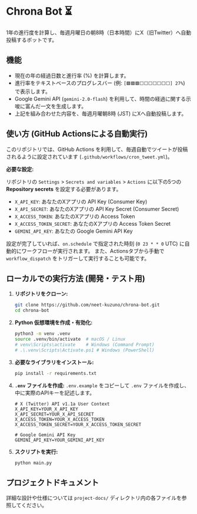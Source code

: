 # Chrona Bot ⏳

1年の進行度を計算し、毎週月曜日の朝8時（日本時間）にX（旧Twitter）へ自動投稿するボットです。

## 機能

*   現在の年の経過日数と進行率 (%) を計算します。
*   進行率をテキストベースのプログレスバー (例: `[🟩🟩🟩⬜⬜⬜⬜⬜⬜⬜] 27%`) で表示します。
*   Google Gemini API (`gemini-2.0-flash`) を利用して、時間の経過に関する示唆に富んだ一文を生成します。
*   上記を組み合わせた内容を、毎週月曜朝8時 (JST) にXへ自動投稿します。

## 使い方 (GitHub Actionsによる自動実行)

このリポジトリでは、GitHub Actions を利用して、毎週自動でツイートが投稿されるように設定されています (`.github/workflows/cron_tweet.yml`)。

**必要な設定:**

リポジトリの `Settings` > `Secrets and variables` > `Actions` に以下の5つの **Repository secrets** を設定する必要があります。

*   `X_API_KEY`: あなたのXアプリの API Key (Consumer Key)
*   `X_API_SECRET`: あなたのXアプリの API Key Secret (Consumer Secret)
*   `X_ACCESS_TOKEN`: あなたのXアプリの Access Token
*   `X_ACCESS_TOKEN_SECRET`: あなたのXアプリの Access Token Secret
*   `GEMINI_API_KEY`: あなたの Google Gemini API Key

設定が完了していれば、`on.schedule` で指定された時刻 (`0 23 * * 0` UTC) に自動的にワークフローが実行されます。
また、Actionsタブから手動で `workflow_dispatch` をトリガーして実行することも可能です。

## ローカルでの実行方法 (開発・テスト用)

1.  **リポジトリをクローン:**
    ```bash
    git clone https://github.com/neet-kuzuno/chrona-bot.git
    cd chrona-bot
    ```
2.  **Python 仮想環境を作成・有効化:**
    ```bash
    python3 -m venv .venv
    source .venv/bin/activate  # macOS / Linux
    # venv\Scripts\activate    # Windows (Command Prompt)
    # .\.venv\Scripts\Activate.ps1 # Windows (PowerShell)
    ```
3.  **必要なライブラリをインストール:**
    ```bash
    pip install -r requirements.txt
    ```
4.  **`.env` ファイルを作成:**
    `.env.example` をコピーして `.env` ファイルを作成し、中に実際のAPIキーを記述します。
    ```dotenv
    # X (Twitter) API v1.1a User Context
    X_API_KEY=YOUR_X_API_KEY
    X_API_SECRET=YOUR_X_API_SECRET
    X_ACCESS_TOKEN=YOUR_X_ACCESS_TOKEN
    X_ACCESS_TOKEN_SECRET=YOUR_X_ACCESS_TOKEN_SECRET

    # Google Gemini API Key
    GEMINI_API_KEY=YOUR_GEMINI_API_KEY
    ```
5.  **スクリプトを実行:**
    ```bash
    python main.py
    ```

## プロジェクトドキュメント

詳細な設計や仕様については `project-docs/` ディレクトリ内の各ファイルを参照してください。 